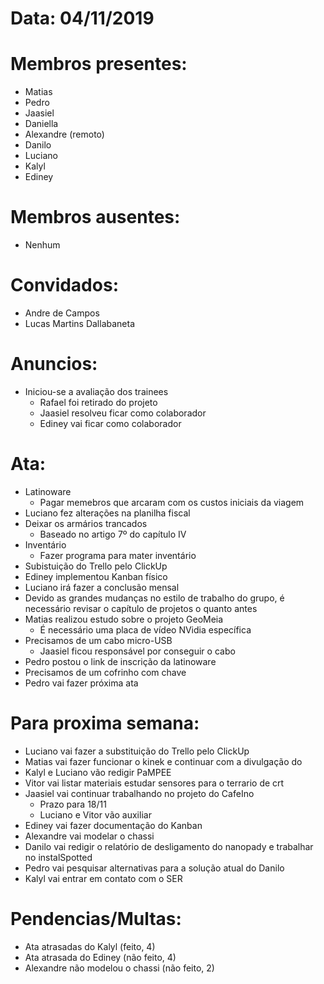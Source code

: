 # Data: 04/11/2019

# Membros presentes:
- Matias 
- Pedro 
- Jaasiel 
- Daniella 
- Alexandre (remoto)
- Danilo
- Luciano 
- Kalyl
- Ediney

# Membros ausentes:
- Nenhum

# Convidados:
- Andre de Campos
- Lucas Martins Dallabaneta

# Anuncios:
- Iniciou-se a avaliação dos trainees
  - Rafael foi retirado do projeto
  - Jaasiel resolveu ficar como colaborador
  - Ediney vai ficar como colaborador

# Ata:
- Latinoware
  - Pagar memebros que arcaram com os custos iniciais da viagem  
- Luciano fez alterações na planilha fiscal
- Deixar os armários trancados
  - Baseado no artigo 7º do capítulo IV
- Inventário
  - Fazer programa para mater inventário
- Subistuição do Trello pelo ClickUp
- Ediney implementou Kanban físico
- Luciano irá fazer a conclusão mensal
- Devido as grandes mudanças no estilo de trabalho do grupo, é necessário revisar o capítulo de projetos o quanto antes
- Matias realizou estudo sobre o projeto GeoMeia
  - É necessário uma placa de vídeo NVidia específica
- Precisamos de um cabo micro-USB
  - Jaasiel ficou responsável por conseguir o cabo
- Pedro postou o link de inscrição da latinoware
- Precisamos de um cofrinho com chave
- Pedro vai fazer próxima ata

# Para proxima semana:
- Luciano vai fazer a substituição do Trello pelo ClickUp
- Matias vai fazer funcionar o kinek e continuar com a divulgação do 
- Kalyl e Luciano vão redigir PaMPEE
- Vitor vai listar materiais estudar sensores para o terrario de crt
- Jaasiel vai continuar trabalhando no projeto do CafeIno
  - Prazo para 18/11
  - Luciano e Vitor vão auxiliar
- Ediney vai fazer documentação do Kanban
- Alexandre vai modelar o chassi
- Danilo vai redigir o relatório de desligamento do nanopady e trabalhar no instalSpotted
- Pedro vai pesquisar alternativas para a solução atual do Danilo
- Kalyl vai entrar em contato com o SER

# Pendencias/Multas:
- Ata atrasadas do Kalyl (feito, 4)
- Ata atrasada do Ediney (não feito, 4)
- Alexandre não modelou o chassi (não feito, 2)